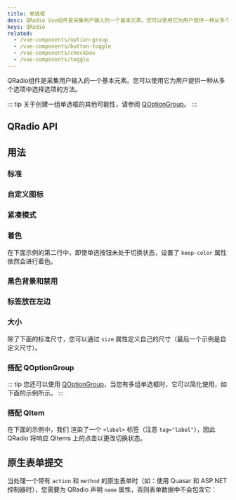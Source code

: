 ```yaml
---
title: 单选框
desc: QRadio Vue组件是采集用户输入的一个基本元素。您可以使用它为用户提供一种从多个选项中选择选项的方法。
keys: QRadio
related:
  - /vue-components/option-group
  - /vue-components/button-toggle
  - /vue-components/checkbox
  - /vue-components/toggle
---
```


QRadio组件是采集用户输入的一个基本元素。您可以使用它为用户提供一种从多个选项中选择选项的方法。

::: tip
关于创建一组单选框的其他可能性，请参阅 [QOptionGroup](/vue-components/option-group)。
:::

## QRadio API

<doc-api file="QRadio" />

## 用法

### 标准

<doc-example title="Standard" file="QRadio/Standard" />

### 自定义图标 <q-badge align="top" color="brand-primary" label="v2.5+" />

<doc-example title="With icons" file="QRadio/WithIcons" />

### 紧凑模式

<doc-example title="紧凑模式" file="QRadio/Dense" />

### 着色

在下面示例的第二行中，即使单选按钮未处于切换状态，设置了 `keep-color` 属性依然会进行着色。

<doc-example title="着色" file="QRadio/Coloring" />

### 黑色背景和禁用

<doc-example title="黑色背景" file="QRadio/OnDarkBackground" dark />

<doc-example title="禁用" file="QRadio/Disable" />

### 标签放在左边

<doc-example title="标签放在左边" file="QRadio/LabelPosition" />

### 大小

除了下面的标准尺寸，您可以通过 `size` 属性定义自己的尺寸（最后一个示例是自定义尺寸）。

<doc-example title="标准尺寸" file="QRadio/StandardSizes" />

### 搭配 QOptionGroup

::: tip
您还可以使用 [QOptionGroup](/vue-components/option-group)，当您有多组单选框时，它可以简化使用，如下面的示例所示。
:::

<doc-example title="与 QOptionGroup 一起使用" file="QRadio/OptionGroup" />

### 搭配 QItem

在下面的示例中，我们 渲染了一个 `<label>` 标签（注意 `tag="label"`），因此 QRadio 将响应 QItems 上的点击以更改切换状态。

<doc-example title="搭配 QItem" file="QRadio/InaList" />

## 原生表单提交

当处理一个带有 `action` 和 `method` 的原生表单时（如：使用 Quasar 和 ASP.NET 控制器时），您需要为 QRadio 声明 `name` 属性，否则表单数据中不会包含它：

<doc-example title="原生表单" file="QRadio/NativeForm" />
